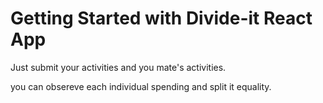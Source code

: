 # Getting Started with Divide-it React App

Just submit your activities and you mate's activities.

you can obsereve each individual spending and split it equality. 

